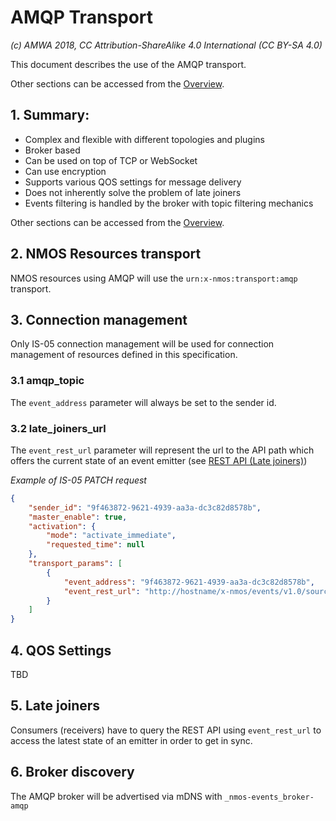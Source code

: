 # AMQP Transport

_(c) AMWA 2018, CC Attribution-ShareAlike 4.0 International (CC BY-SA 4.0)_

This document describes the use of the AMQP transport.

Other sections can be accessed from the [Overview](1.0%20Overview.md).

## 1. Summary:

* Complex and flexible with different topologies and plugins
* Broker based
* Can be used on top of TCP or WebSocket
* Can use encryption
* Supports various QOS settings for message delivery
* Does not inherently solve the problem of late joiners
* Events filtering is handled by the broker with topic filtering mechanics

Other sections can be accessed from the [Overview](1.0%20Overview.md).

## 2. NMOS Resources transport

NMOS resources using AMQP will use the `urn:x-nmos:transport:amqp` transport.

## 3. Connection management

Only IS-05 connection management will be used for connection management of resources defined in this specification.

### 3.1 amqp_topic

The `event_address` parameter will always be set to the sender id.

### 3.2 late_joiners_url

The `event_rest_url` parameter will represent the url to the API path which offers the current state of an event emitter (see [REST API (Late joiners)](5.0%20Rest_api_late_joiners.md))

_Example of IS-05 PATCH request_

```json
{
    "sender_id": "9f463872-9621-4939-aa3a-dc3c82d8578b",
    "master_enable": true,
    "activation": {
        "mode": "activate_immediate",
        "requested_time": null
    },
    "transport_params": [
        {
            "event_address": "9f463872-9621-4939-aa3a-dc3c82d8578b",
            "event_rest_url": "http://hostname/x-nmos/events/v1.0/sources/9f463872-9621-4939-aa3a-dc3c82d8578b/"
        }
    ]
}
```

## 4. QOS Settings

TBD

## 5. Late joiners

Consumers (receivers) have to query the REST API using `event_rest_url` to access the latest state of an emitter in order to get in sync.

## 6. Broker discovery

The AMQP broker will be advertised via mDNS with `_nmos-events_broker-amqp`
